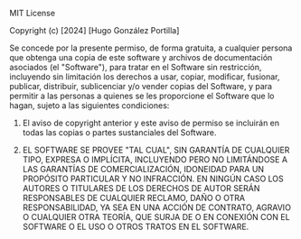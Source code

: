 MIT License

Copyright (c) [2024] [Hugo González Portilla]

Se concede por la presente permiso, de forma gratuita, a cualquier persona que obtenga una copia de este software y archivos de documentación asociados (el "Software"), para tratar en el Software sin restricción, incluyendo sin limitación los derechos a usar, copiar, modificar, fusionar, publicar, distribuir, sublicenciar y/o vender copias del Software, y para permitir a las personas a quienes se les proporcione el Software que lo hagan, sujeto a las siguientes condiciones:

1. El aviso de copyright anterior y este aviso de permiso se incluirán en todas las copias o partes sustanciales del Software.

2. EL SOFTWARE SE PROVEE "TAL CUAL", SIN GARANTÍA DE CUALQUIER TIPO, EXPRESA O IMPLÍCITA, INCLUYENDO PERO NO LIMITÁNDOSE A LAS GARANTÍAS DE COMERCIALIZACIÓN, IDONEIDAD PARA UN PROPÓSITO PARTICULAR Y NO INFRACCIÓN. EN NINGÚN CASO LOS AUTORES O TITULARES DE LOS DERECHOS DE AUTOR SERÁN RESPONSABLES DE CUALQUIER RECLAMO, DAÑO O OTRA RESPONSABILIDAD, YA SEA EN UNA ACCIÓN DE CONTRATO, AGRAVIO O CUALQUIER OTRA TEORÍA, QUE SURJA DE O EN CONEXIÓN CON EL SOFTWARE O EL USO O OTROS TRATOS EN EL SOFTWARE.


